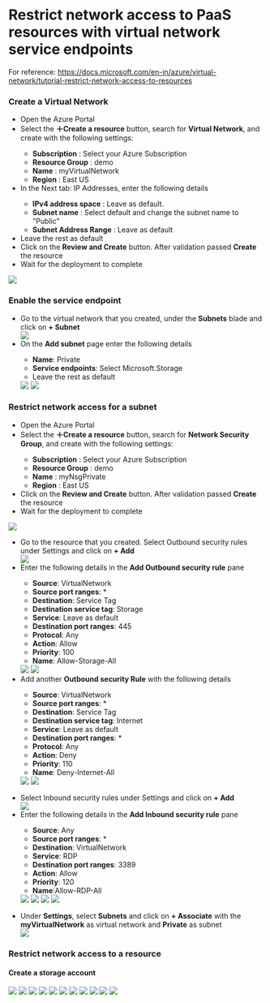 # Restrict network access to PaaS resources with virtual network service endpoints

For reference: https://docs.microsoft.com/en-in/azure/virtual-network/tutorial-restrict-network-access-to-resources

<h3>Create a Virtual Network</h3>

<ul>
  <li>Open the Azure Portal</li>
  <li>Select the <b>＋Create a resource</b> button, search for <b>Virtual Network</b>, and create with the following settings:</li>
  <ul>
    <li><b>Subscription</b> : Select your Azure Subscription</li>
    <li><b>Resource Group</b> : demo</li>
    <li><b>Name</b> : myVirtualNetwork</li>
    <li><b>Region</b> : East US</li>
  </ul>
  <li>In the Next tab: IP Addresses, enter the following details</li>
  <ul>
    <li><b>IPv4 address space</b> : Leave as default.</li>
    <li><b>Subnet name</b> : Select default and change the subnet name to "Public"</li>
    <li><b>Subnet Address Range</b> : Leave as default</li>
  </ul>
  <li>Leave the rest as default</li>
  <li>Click on the <b>Review and Create</b> button. After validation passed <b>Create</b> the resource </li>
  <li>Wait for the deployment to complete</li>
 </ul>
 
<img src="Images/Restrict network access 1.png">


<h3>Enable the service endpoint</h3>

<ul>
  <li>Go to the virtual network that you created, under the <b>Subnets</b> blade and click on <b>+ Subnet</b></li>

  <img src="Images/Restrict network access 2.png">

  <li>On the <b>Add subnet</b> page enter the following details</li>
  <ul>
    <li><b>Name</b>: Private</li>
    <li><b>Service endpoints</b>: Select Microsoft.Storage</li>
    <li>Leave the rest as default</li>
  </ul>
  
  <img src="Images/Restrict network access 3.png">
  
  <img src="Images/Restrict network access 4.png">

</ul>  

<h3>Restrict network access for a subnet</h3>

<ul>
  <li>Open the Azure Portal</li>
  <li>Select the <b>＋Create a resource</b> button, search for <b>Network Security Group</b>, and create with the following settings:</li>
  <ul>
    <li><b>Subscription</b> : Select your Azure Subscription</li>
    <li><b>Resource Group</b> : demo</li>
    <li><b>Name</b> : myNsgPrivate</li>
    <li><b>Region</b> : East US</li>
  </ul>
  <li>Click on the <b>Review and Create</b> button. After validation passed <b>Create</b> the resource </li>
  <li>Wait for the deployment to complete</li>
 </ul>
<img src="Images/Restrict network access 5.png">

<ul>
  <li>Go to the resource that you created. Select Outbound security rules under Settings and click on <b>+ Add</b></li> 

  <img src="Images/Restrict network access 6.png">

  <li>Enter the following details in the <b>Add Outbound security rule</b> pane</li>
  <ul>
    <li><b>Source</b>: VirtualNetwork</li>
    <li><b>Source port ranges</b>: *</li>
    <li><b>Destination</b>: Service Tag</li>
    <li><b>Destination service tag</b>: Storage</li>
    <li><b>Service</b>: Leave as default</li>
    <li><b>Destination port ranges</b>: 445</li>
    <li><b>Protocol</b>: Any</li>
    <li><b>Action</b>: Allow</li>
    <li><b>Priority</b>: 100</li>
    <li><b>Name</b>: Allow-Storage-All</li>
  </ul>
  <img src="Images/Restrict network access 7.png">

  <img src="Images/Restrict network access 8.png">
  

  <li>Add another <b>Outbound security Rule</b> with the following details</li>
  <ul>
    <li><b>Source</b>: VirtualNetwork</li>
    <li><b>Source port ranges</b>: *</li>
    <li><b>Destination</b>: Service Tag</li>
    <li><b>Destination service tag</b>: Internet</li>
    <li><b>Service</b>: Leave as default</li>
    <li><b>Destination port ranges</b>: *</li>
    <li><b>Protocol</b>: Any</li>
    <li><b>Action</b>: Deny</li>
    <li><b>Priority</b>: 110</li>
    <li><b>Name</b>: Deny-Internet-All</li>
  </ul>
  
  <img src="Images/Restrict network access 9.png">

  <img src="Images/Restrict network access 10.png">
</ul>

<ul>
  <li>Select Inbound security rules under Settings and click on <b>+ Add</b></li> 
  
  <img src="Images/Restrict network access 11.png">

  <li>Enter the following details in the <b>Add Inbound security rule</b> pane</li>
  <ul>
    <li><b>Source</b>: Any</li>
    <li><b>Source port ranges</b>: *</li>
    <li><b>Destination</b>: VirtualNetwork</li>
    <li><b>Service</b>: RDP</li>
    <li><b>Destination port ranges</b>: 3389</li>
    <li><b>Action</b>: Allow</li>
    <li><b>Priority</b>: 120</li>
    <li><b>Name</b>:Allow-RDP-All</li>
  </ul>
  <img src="Images/Restrict network access 12.png">

  <img src="Images/Restrict network access 13.png">

  <img src="Images/Restrict network access 14.png">

  <img src="Images/Restrict network access 15.png">
</ul>

<ul>
  <li>Under <b>Settings</b>, select <b>Subnets</b> and click on <b>+ Associate</b> with the <b>myVirtualNetwork</b> as virtual network and <b>Private</b> as subnet</li>
  <img src="Images/Restrict network access 16.png">
  
</ul>

<h3>Restrict network access to a resource</h3>

<h4>Create a <b>storage account</b></h4>
<img src="Images/Restrict network access 17.png">

<img src="Images/Restrict network access 18.png">

<img src="Images/Restrict network access 19.png">

<img src="Images/Restrict network access 20.png">

<img src="Images/Restrict network access 21.png">

<img src="Images/Restrict network access 22.png">

<img src="Images/Restrict network access 23.png">

<img src="Images/Restrict network access 24.png">

<img src="Images/Restrict network access 25.png">

<img src="Images/Restrict network access 26.png">

<img src="Images/Restrict network access 27.png">
